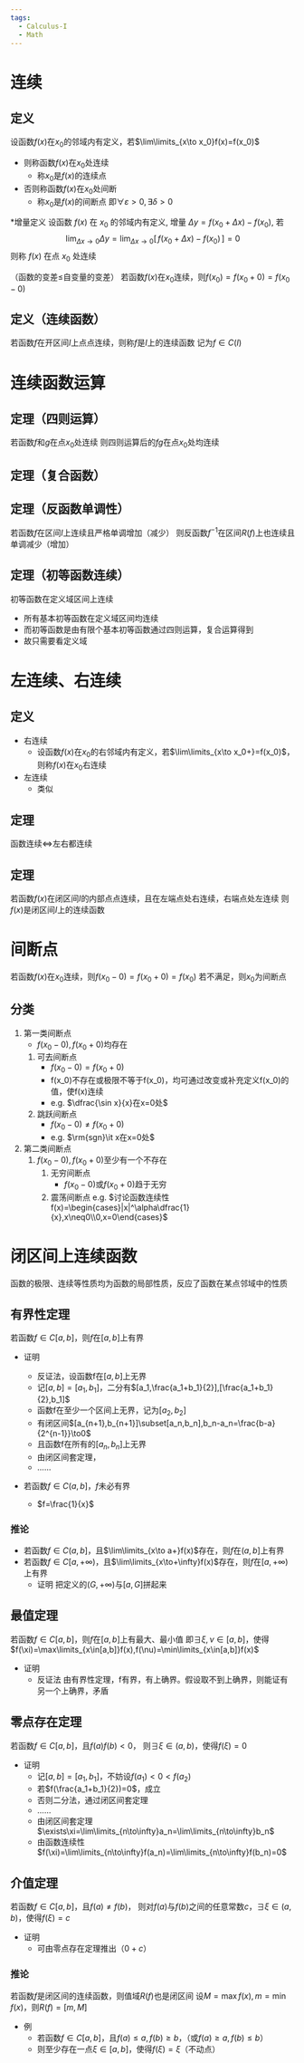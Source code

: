 ```yaml
---
tags:
  - Calculus-I
  - Math
---
```

# 连续
## 定义
设函数$f(x)$在$x_0$的邻域内有定义，若$\lim\limits_{x\to x_0}f(x)=f(x_0)$
- 则称函数$f(x)$在$x_0$处连续
	- 称$x_0$是$f(x)$的连续点
- 否则称函数$f(x)$在$x_0$处间断
	- 称$x_0$是$f(x)$的间断点
即$\forall\varepsilon>0,\exists\delta>0$

\*增量定义
设函数 $f(x)$ 在 $x_0$ 的邻域内有定义, 增量 $\Delta y = f(x_0 +\Delta x) - f(x_0)$, 若
$$\lim_{\Delta x\to 0}\Delta y = \lim_{\Delta x\to 0}[\,f(x_0 +\Delta x) - f(x_0)\,] = 0$$
则称 $f(x)$ 在点 $x_0$ 处连续

（函数的变差$\le$自变量的变差）
若函数$f(x)$在$x_0$连续，则$f(x_0)=f(x_0+0)=f(x_0-0)$
## 定义（连续函数）
若函数$f$在开区间$I$上点点连续，则称$f$是$I$上的连续函数
记为$f\in C(I)$
# 连续函数运算
## 定理（四则运算）
若函数$f$和$g$在点$x_0$处连续
则四则运算后的$fg$在点$x_0$处均连续
## 定理（复合函数）
## 定理（反函数单调性）
若函数$f$在区间$I$上连续且严格单调增加（减少）
则反函数$f^{-1}$在区间$R(f)$上也连续且单调减少（增加）
## 定理（初等函数连续）
初等函数在定义域区间上连续
- 所有基本初等函数在定义域区间均连续
- 而初等函数是由有限个基本初等函数通过四则运算，复合运算得到
- 故只需要看定义域
# 左连续、右连续
## 定义
- 右连续
	- 设函数$f(x)$在$x_0$的右邻域内有定义，若$\lim\limits_{x\to x_0+}=f(x_0)$，则称$f(x)$在$x_0$右连续
- 左连续
	- 类似

## 定理
函数连续$\iff$左右都连续
## 定理
若函数$f(x)$在闭区间$I$的内部点点连续，且在左端点处右连续，右端点处左连续
则$f(x)$是闭区间$I$上的连续函数
# 间断点
若函数$f(x)$在$x_0$连续，则$f(x_0-0)=f(x_0+0)=f(x_0)$
若不满足，则$x_0$为间断点
## 分类
1. 第一类间断点
	- $f(x_0-0),f(x_0+0)$均存在
	1. 可去间断点
		- $f(x_0-0)=f(x_0+0)$
		- f(x_0)不存在或极限不等于f(x_0)，均可通过改变或补充定义f(x_0)的值，使f(x)连续
		- e.g. $\dfrac{\sin x}{x}在x=0处$
	2. 跳跃间断点
		- $f(x_0-0)\neq f(x_0+0)$
		- e.g. $\rm{sgn}\it x在x=0处$
2. 第二类间断点
	1. $f(x_0-0),f(x_0+0)$至少有一个不存在
		1. 无穷间断点
			- $f(x_0-0)$或$f(x_0+0)$趋于无穷
		2. 震荡间断点
e.g.
$讨论函数连续性 f(x)=\begin{cases}|x|^\alpha\dfrac{1}{x},x\neq0\\0,x=0\end{cases}$
# 闭区间上连续函数
函数的极限、连续等性质均为函数的局部性质，反应了函数在某点邻域中的性质
## 有界性定理
若函数$f\in C[a,b]$，则$f$在$[a,b]$上有界
- 证明
	- 反证法，设函数f在$[a,b]$上无界
	- 记$[a,b]=[a_1,b_1]$，二分有$[a_1,\frac{a_1+b_1}{2}],[\frac{a_1+b_1}{2},b_1]$
	- 函数f在至少一个区间上无界，记为$[a_2,b_2]$
	- 有闭区间$[a_{n+1},b_{n+1}]\subset[a_n,b_n],b_n-a_n=\frac{b-a}{2^{n-1}}\to0$
	- 且函数f在所有的$[a_n,b_n]$上无界
	- 由闭区间套定理，
	- ……

- 若函数$f\in C(a,b]$，$f$未必有界
	- $f=\frac{1}{x}$
### 推论
- 若函数$f\in C(a,b]$，且$\lim\limits_{x\to a+}f(x)$存在，则$f$在$(a,b]$上有界
- 若函数$f\in C[a,+\infty)$，且$\lim\limits_{x\to+\infty}f(x)$存在，则$f$在$[a,+\infty)$上有界
	- 证明 把定义的$(G,+\infty)$与$[a,G]$拼起来
## 最值定理
若函数$f\in C[a,b]$，则$f$在$[a,b]$上有最大、最小值
即$\exists\xi,\nu\in[a,b]$，使得$f(\xi)=\max\limits_{x\in[a,b]}f(x),f(\nu)=\min\limits_{x\in[a,b]}f(x)$
- 证明
	- 反证法 由有界性定理，f有界，有上确界。假设取不到上确界，则能证有另一个上确界，矛盾
## 零点存在定理
若函数$f\in C[a,b]$，且$f(a)f(b)<0$， 则$\exists\xi\in(a,b)$，使得$f(\xi)=0$
- 证明
	- 记$[a,b]=[a_1,b_1]$，不妨设$f(a_1)<0<f(a_2)$
	- 若$f(\frac{a_1+b_1}{2})=0$，成立
	- 否则二分法，通过闭区间套定理
	- ……
	- 由闭区间套定理$\exists\xi=\lim\limits_{n\to\infty}a_n=\lim\limits_{n\to\infty}b_n$
	- 由函数连续性$f(\xi)=\lim\limits_{n\to\infty}f(a_n)=\lim\limits_{n\to\infty}f(b_n)=0$
## 介值定理
若函数$f\in C[a,b]$，且$f(a)\neq f(b)$，
则对$f(a)$与$f(b)$之间的任意常数$c$，$\exists\xi\in(a,b)$，使得$f(\xi)=c$
- 证明
	- 可由零点存在定理推出（$0+c$）
### 推论
若函数$f$是闭区间的连续函数，则值域$R(f)$也是闭区间
设$M=\max f(x),m=\min f(x)$，则$R(f)=[m,M]$
- 例
	- 若函数$f\in C[a,b]$，且$f(a)\le a,f(b)\ge b$，（或$f(a)\ge a,f(b)\le b$）
	- 则至少存在一点$\xi\in[a,b]$，使得$f(\xi)=\xi$（不动点）
